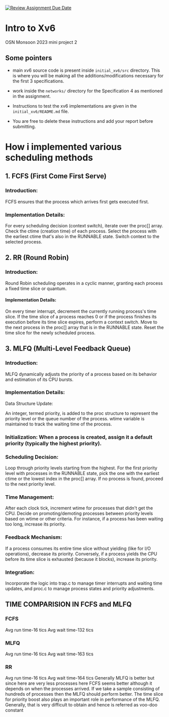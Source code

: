 [![Review Assignment Due Date](https://classroom.github.com/assets/deadline-readme-button-24ddc0f5d75046c5622901739e7c5dd533143b0c8e959d652212380cedb1ea36.svg)](https://classroom.github.com/a/DLipn7os)
# Intro to Xv6
OSN Monsoon 2023 mini project 2

## Some pointers
- main xv6 source code is present inside `initial_xv6/src` directory. This is where you will be making all the additions/modifications necessary for the first 3 specifications. 
- work inside the `networks/` directory for the Specification 4 as mentioned in the assignment.
- Instructions to test the xv6 implementations are given in the `initial_xv6/README.md` file. 

- You are free to delete these instructions and add your report before submitting. 

# How i implemented various scheduling methods
## 1. FCFS (First Come First Serve)
### Introduction:
FCFS ensures that the process which arrives first gets executed first.

### Implementation Details:


For every scheduling decision (context switch), iterate over the proc[] array.
Check the ctime (creation time) of each process. Select the process with the earliest ctime that's also in the RUNNABLE state.
Switch context to the selected process.
## 2. RR (Round Robin)
### Introduction:
Round Robin scheduling operates in a cyclic manner, granting each process a fixed time slice or quantum.

#### Implementation Details:


On every timer interrupt, decrement the currently running process's time slice.
If the time slice of a process reaches 0 or if the process finishes its execution before its time slice expires, perform a context switch.
Move to the next process in the proc[] array that is in the RUNNABLE state.
Reset the time slice for the newly scheduled process.
## 3. MLFQ (Multi-Level Feedback Queue)
### Introduction:
MLFQ dynamically adjusts the priority of a process based on its behavior and estimation of its CPU bursts.

### Implementation Details:
Data Structure Update:

An integer, termed priority, is added to the proc structure to represent the priority level or the queue number of the process.
 wtime variable is maintained to track the waiting time of the process.


### Initialization: When a process is created, assign it a default priority (typically the highest priority).
### Scheduling Decision:
Loop through priority levels starting from the highest. For the first priority level with processes in the RUNNABLE state, pick the one with the earliest ctime or the lowest index in the proc[] array.
If no process is found, proceed to the next priority level.
### Time Management:
After each clock tick, increment wtime for processes that didn't get the CPU.
Decide on promoting/demoting processes between priority levels based on wtime or other criteria. For instance, if a process has been waiting too long, increase its priority.
### Feedback Mechanism:
If a process consumes its entire time slice without yielding (like for I/O operations), decrease its priority.
Conversely, if a process yields the CPU before its time slice is exhausted (because it blocks), increase its priority.
### Integration:

Incorporate the logic into trap.c to manage timer interrupts and waiting time updates, and proc.c to manage process states and priority adjustments.

## TIME COMPARISION IN FCFS and MLFQ
### FCFS
Avg run time-16 tics
Avg wait time-132 tics
### MLFQ
Avg run time-16 tics
Avg wait time-163 tics
### RR
Avg run time-16 tics
Avg wait time-164 tics
Generally MLFQ is better but since here are very less processes here FCFS seems better although it depends on when the processes arrived. If we take a sample consisting of hundreds of processes then the MLFQ should perform better. The time slice for priority boost also plays an important role in performance of the MLFQ. Generally, that is very difficult to obtain and hence is referred as voo-doo constant


